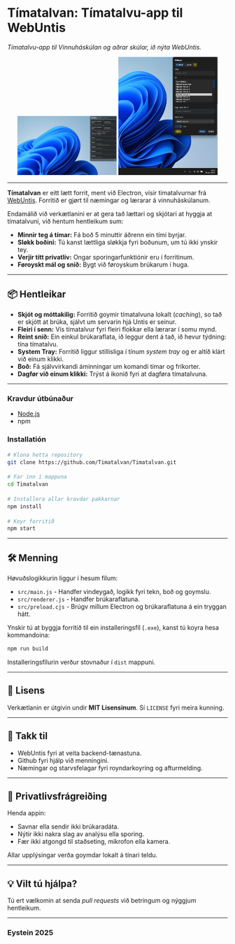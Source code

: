 # Tímatalvan: Tímatalvu-app til WebUntis

*Tímatalvu-app til Vinnuháskúlan og aðrar skúlar, ið nýta WebUntis.*

<p align="center">
  <img src="tt.png" alt="Mynd av tímatalvuni" width="45%"/>
  <img src="tt2.png" alt="Mynd av stillingum" width="45%"/>
</p>

---

**Tímatalvan** er eitt lætt forrit, ment við Electron, vísir tímatalvurnar frá [WebUntis](https://webuntis.com/). Forritið er gjørt til næmingar og lærarar á vinnuháskúlanum.

Endamálið við verkætlanini er at gera tað lættari og skjótari at hyggja at tímatalvuni, við hentum hentleikum sum:


-  **Minnir teg á tímar:** Fá boð 5 minuttir áðrenn ein tími byrjar.
-  **Sløkk boðini:** Tú kanst lættliga sløkkja fyri boðunum, um tú ikki ynskir tey.
-  **Verjir títt privatlív:** Ongar sporingarfunktiónir eru í forritinum.
-  **Føroyskt mál og snið:** Bygt við føroyskum brúkarum í huga.

---

## 📦 Hentleikar

-   **Skjót og móttakilig:** Forritið goymir tímatalvuna lokalt (*caching*), so tað er skjótt at brúka, sjálvt um servarin hjá Untis er seinur.
-   **Fleiri í senn:** Vís tímatalvur fyri fleiri flokkar ella lærarar í somu mynd.
-   **Reint snið:** Ein einkul brúkaraflata, ið leggur dent á tað, ið hevur týdning: tína tímatalvu.
-   **System Tray:** Forritið liggur stillisliga í tínum *system tray* og er altíð klárt við einum klikki.
-   **Boð:** Fá sjálvvirkandi áminningar um komandi tímar og fríkorter.
-   **Dagfør við einum klikki:** Trýst á ikonið fyri at dagføra tímatalvuna.


---

### Kravdur útbúnaður
- [Node.js](https://nodejs.org/)
- npm

### Installatión
```bash
# Klona hetta repository
git clone https://github.com/Timatalvan/Timatalvan.git

# Far inn í mappuna
cd Timatalvan

# Installera allar kravdar pakkarnar
npm install

# Koyr forritið
npm start
```

---

## 🛠 Menning

Høvuðslogikkurin liggur í hesum fílum:
- `src/main.js` - Handfer vindeygað, logikk fyri tekn, boð og goymslu.
- `src/renderer.js` - Handfer brúkaraflatuna.
- `src/preload.cjs` - Brúgv millum Electron og brúkaraflatuna á ein tryggan hátt.

Ynskir tú at byggja forritið til ein installeringsfíl (`.exe`), kanst tú koyra hesa kommandoina:
```bash
npm run build
```
Installeringsfílurin verður stovnaður í `dist` mappuni.

---

## 🧾 Lisens

Verkætlanin er útgivin undir **MIT Lisensinum**. Sí `LICENSE` fyri meira kunning.

---

## 🤝 Takk til

- WebUntis fyri at veita backend-tænastuna.
- Github fyri hjálp við menningini.
- Næmingar og starvsfelagar fyri royndarkoyring og afturmelding.

---

## 🔐 Privatlivsfrágreiðing

Henda appin:
- Savnar ella sendir ikki brúkaradáta.
- Nýtir ikki nakra slag av analýsu ella sporing.
- Fær ikki atgongd til staðseting, mikrofon ella kamera.

Allar upplýsingar verða goymdar lokalt á tínari teldu.

---

## 💡 Vilt tú hjálpa?
Tú ert vælkomin at senda *pull requests* við betringum og nýggjum hentleikum.

---

### Eystein 2025
